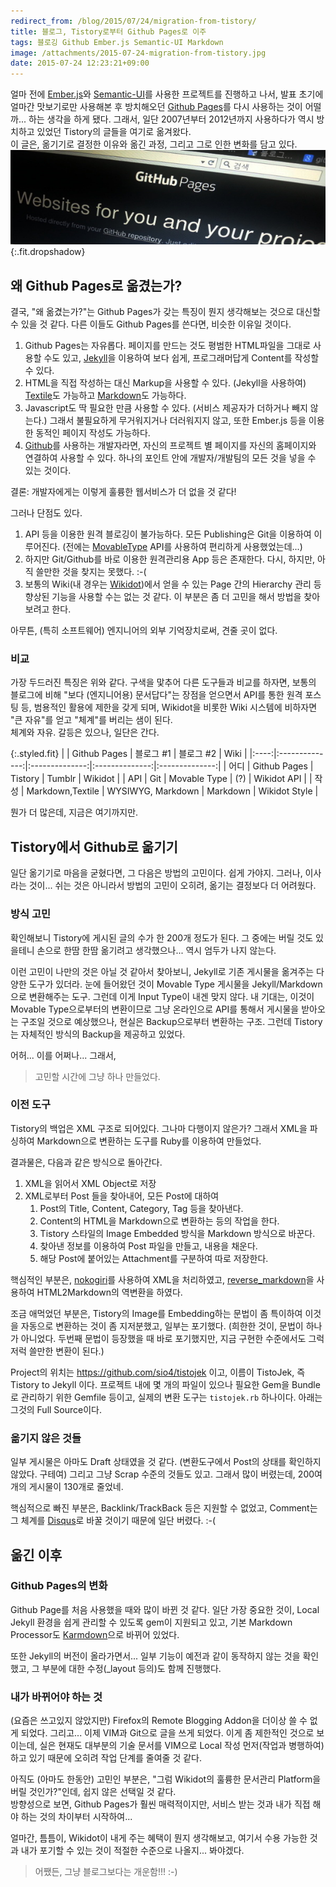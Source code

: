 ```yaml
---
redirect_from: /blog/2015/07/24/migration-from-tistory/
title: 블로그, Tistory로부터 Github Pages로 이주
tags: 블로깅 Github Ember.js Semantic-UI Markdown
image: /attachments/2015-07-24-migration-from-tistory.jpg
date: 2015-07-24 12:23:21+09:00
---
```

얼마 전에
[Ember.js](http://emberjs.com/)와
[Semantic-UI](http://semantic-ui.com/)를
사용한 프로젝트를 진행하고 나서, 발표 초기에 얼마간 맛보기로만 사용해본
후 방치해오던
[Github Pages](https://pages.github.com/)를
다시 사용하는 것이 어떨까... 하는 생각을 하게 됐다. 그래서, 일단 2007년부터
2012년까지 사용하다가 역시 방치하고 있었던 Tistory의 글들을 여기로 옮겨왔다.  
이 글은, 옮기기로 결정한 이유와 옮긴 과정, 그리고 그로 인한 변화를 담고 있다.
![](/attachments/2015-07-24-migration-from-tistory.jpg){:.fit.dropshadow}

## 왜 Github Pages로 옮겼는가?

결국, "왜 옮겼는가?"는 Github Pages가 갖는 특징이 뭔지 생각해보는 것으로
대신할 수 있을 것 같다. 다른 이들도 Github Pages를 쓴다면, 비슷한 이유일
것이다.

1. Github Pages는 자유롭다. 페이지를 만드는 것도 평범한 HTML파일을 그대로
   사용할 수도 있고, [Jekyll](http://jekyllrb.com/)을 이용하여 보다 쉽게,
   프로그래머답게 Content를 작성할 수 있다.
1. HTML을 직접 작성하는 대신 Markup을 사용할 수 있다. (Jekyll을 사용하여)
   [Textile](https://en.wikipedia.org/wiki/Textile_%28markup_language%29)도
   가능하고 [Markdown](https://en.wikipedia.org/wiki/Markdown)도 가능하다.
1. Javascript도 딱 필요한 만큼 사용할 수 있다. (서비스 제공자가 더하거나
   빼지 않는다.) 그래서 불필요하게 무거워지거나 더러워지지 않고, 또한
   Ember.js 등을 이용한 동적인 페이지 작성도 가능하다.
1. [Github](http://github.com)를 사용하는 개발자라면, 자신의 프로젝트 별
   페이지를 자신의 홈페이지와 연결하여 사용할 수 있다. 하나의 포인트 안에
   개발자/개발팀의 모든 것을 넣을 수 있는 것이다.

결론: 개발자에게는 이렇게 훌륭한 웹서비스가 더 없을 것 같다!

그러나 단점도 있다.

1. API 등을 이용한 원격 블로깅이 불가능하다. 모든 Publishing은 Git을
   이용하여 이루어진다. (전에는
   [MovableType](https://en.wikipedia.org/wiki/Movable_Type) API를
   사용하여 편리하게 사용했었는데...)
1. 하지만 Git/Github를 바로 이용한 원격관리용 App 등은 존재한다.
   다시, 하지만, 아직 쓸만한 것을 찾지는 못했다. :-(
1. 보통의 Wiki(내 경우는 [Wikidot](http://wikidot.com))에서 얻을 수 있는
   Page 간의 Hierarchy 관리 등 향상된 기능을 사용할 수는 없는 것 같다.
   이 부분은 좀 더 고민을 해서 방법을 찾아보려고 한다.

아무튼, (특히 소프트웨어) 엔지니어의 외부 기억장치로써, 견줄 곳이 없다.

### 비교

가장 두드러진 특징은 위와 같다. 구색을 맟추어 다른 도구들과 비교를 하자면,
보통의 블로그에 비해 "보다 (엔지니어용) 문서답다"는 장점을 얻으면서
API를 통한 원격 포스팅 등, 범용적인 활용에 제한을 갖게 되며, Wikidot을
비롯한 Wiki 시스템에 비하자면 "큰 자유"를 얻고 "체계"를 버리는 샘이 된다.  
체계와 자유. 갈등은 있으나, 일단은 간다.

{:.styled.fit}
|      | Github Pages   | 블로그 #1      | 블로그 #2      | Wiki           |
|:----:|:--------------:|:--------------:|:--------------:|:--------------:|
| 어디 | Github Pages   | Tistory        | Tumblr         | Wikidot        |
| API  | Git            | Movable Type   | (?)            | Wikidot API    |
| 작성 | Markdown,Textile | WYSIWYG, Markdown | Markdown  | Wikidot Style  |

뭔가 더 많은데, 지금은 여기까지만.

## Tistory에서 Github로 옮기기

일단 옮기기로 마음을 굳혔다면, 그 다음은 방법의 고민이다. 쉽게 가야지.
그러나, 이사라는 것이... 쉬는 것은 아니라서 방법의 고민이 오히려, 옮기는
결정보다 더 어려웠다.

### 방식 고민

확인해보니 Tistory에 게시된 글의 수가 한 200개 정도가 된다. 그 중에는
버릴 것도 있을테니 손으로 한땀 한땀 옮기려고 생각했으나... 역시 엄두가
나지 않는다.

이런 고민이 나만의 것은 아닐 것 같아서 찾아보니, Jekyll로 기존 게시물을
옮겨주는 다양한 도구가 있더라. 눈에 들어왔던 것이 Movable Type 게시물을
Jekyll/Markdown으로 변환해주는 도구.
그런데 이게 Input Type이 내겐 맞지 않다. 내 기대는, 이것이 Movable
Type으로부터의 변환이므로 그냥 온라인으로 API를 통해서 게시물을 받아오는
구조일 것으로 예상했으나, 현실은 Backup으로부터 변환하는 구조. 그런데
Tistory는 자체적인 방식의 Backup을 제공하고 있었다.

어허... 이를 어쩌나... 그래서,

> 고민할 시간에 그냥 하나 만들었다.

### 이전 도구

Tistory의 백업은 XML 구조로 되어있다. 그나마 다행이지 않은가? 그래서
XML을 파싱하여 Markdown으로 변환하는 도구를 Ruby를 이용하여 만들었다.

결과물은, 다음과 같은 방식으로 돌아간다.

1. XML을 읽어서 XML Object로 저장
1. XML로부터 Post 들을 찾아내어, 모든 Post에 대하여
   1. Post의 Title, Content, Category, Tag 등을 찾아낸다.
   1. Content의 HTML을 Markdown으로 변환하는 등의 작업을 한다.
   1. Tistory 스타일의 Image Embedded 방식을 Markdown 방식으로 바꾼다.
   1. 찾아낸 정보를 이용하여 Post 파일을 만들고, 내용을 채운다.
   1. 해당 Post에 붙어있는 Attachment를 구분하여 따로 저장한다.

핵심적인 부분은, [nokogiri](http://www.nokogiri.org/)를 사용하여 XML을
처리하였고, [reverse_markdown](https://github.com/xijo/reverse_markdown)을
사용하여 HTML2Markdown의 역변환을 하였다.

조금 애먹었던 부분은, Tistory의 Image를 Embedding하는 문법이 좀 특이하여
이것을 자동으로 변환하는 것이 좀 지저분했고, 일부는 포기했다. (희한한
것이, 문법이 하나가 아니었다. 두번째 문법이 등장했을 때 바로 포기했지만,
지금 구현한 수준에서도 그럭저럭 쓸만한 변환이 된다.)

Project의 위치는 <https://github.com/sio4/tistojek> 이고, 이름이 TistoJek,
즉 Tistory to Jekyll 이다. 프로젝트 내에 몇 개의 파일이 있으나 필요한
Gem을 Bundle로 관리하기 위한 Gemfile 등이고, 실제의 변환 도구는
`tistojek.rb` 하나이다. 아래는 그것의 Full Source이다.

<script src="http://gist-it.appspot.com/github/sio4/tistojek/blob/master/tistojek.rb"></script>

### 옮기지 않은 것들

일부 게시물은 아마도 Draft 상태였을 것 같다. (변환도구에서 Post의 상태를
확인하지 않았다. 구테여) 그리고 그냥 Scrap 수준의 것들도 있고.  그래서
많이 버렸는데, 200여개의 게시물이 130개로 줄었네.

핵심적으로 빠진 부분은, Backlink/TrackBack 등은 지원할 수 없었고,
Comment는 그 체계를 [Disqus](https://disqus.com/)로 바꿀 것이기 때문에
일단 버렸다. :-(

## 옮긴 이후

### Github Pages의 변화

Github Page를 처음 사용했을 때와 많이 바뀐 것 같다. 일단 가장 중요한 것이,
Local Jekyll 환경을 쉽게 관리할 수 있도록 gem이 지원되고 있고, 기본
Markdown Processor도 [Karmdown](http://kramdown.gettalong.org/)으로 바뀌어
있었다.

또한 Jekyll의 버전이 올라가면서... 일부 기능이 예전과 같이 동작하지 않는
것을 확인했고, 그 부분에 대한 수정(\_layout 등의)도 함께 진행했다.

### 내가 바뀌어야 하는 것

(요즘은 쓰고있지 않았지만) Firefox의 Remote Blogging Addon을 더이상
쓸 수 없게 되었다. 그리고... 이제 VIM과 Git으로 글을 쓰게 되었다.
이게 좀 제한적인 것으로 보이는데, 실은 현재도 대부분의 기술 문서를
VIM으로 Local 작성 먼저(작업과 병행하여) 하고 있기 때문에 오히려
작업 단계를 줄여줄 것 같다.

아직도 (아마도 한동안) 고민인 부분은, "그럼 Wikidot의 훌륭한 문서관리
Platform을 버릴 것인가?"인데, 쉽지 않은 선택일 것 같다.  
방향성으로 보면, Github Pages가 훨씬 매력적이지만, 서비스 받는 것과
내가 직접 해야 하는 것의 차이부터 시작하여...

얼마간, 틈틈이, Wikidot이 내게 주는 혜택이 뭔지 생각해보고, 여기서 수용
가능한 것과 내가 포기할 수 있는 것이 적절한 수준으로 나올지... 봐야겠다.

> 어쨌든, 그냥 블로그보다는 개운함!!! :-)


